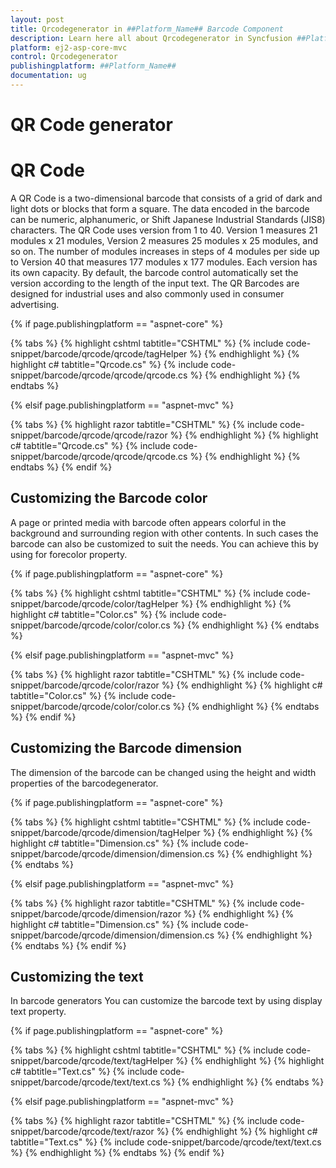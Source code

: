 ```yaml
---
layout: post
title: Qrcodegenerator in ##Platform_Name## Barcode Component
description: Learn here all about Qrcodegenerator in Syncfusion ##Platform_Name## Barcode component of Syncfusion Essential JS 2 and more.
platform: ej2-asp-core-mvc
control: Qrcodegenerator
publishingplatform: ##Platform_Name##
documentation: ug
---
```



# QR Code generator

# QR Code

A QR Code is a two-dimensional barcode that consists of a grid of dark and light dots or blocks that form a square. The data encoded in the barcode can be numeric, alphanumeric, or Shift Japanese Industrial Standards (JIS8) characters. The QR Code uses version from 1 to 40. Version 1 measures 21 modules x 21 modules, Version 2 measures 25 modules x 25 modules, and so on. The number of modules increases in steps of 4 modules per side up to Version 40 that measures 177 modules x 177 modules. Each version has its own capacity. By default, the barcode control automatically set the version according to the length of the input text. The QR Barcodes are designed for industrial uses and also commonly used in consumer advertising.

{% if page.publishingplatform == "aspnet-core" %}

{% tabs %}
{% highlight cshtml tabtitle="CSHTML" %}
{% include code-snippet/barcode/qrcode/qrcode/tagHelper %}
{% endhighlight %}
{% highlight c# tabtitle="Qrcode.cs" %}
{% include code-snippet/barcode/qrcode/qrcode/qrcode.cs %}
{% endhighlight %}
{% endtabs %}

{% elsif page.publishingplatform == "aspnet-mvc" %}

{% tabs %}
{% highlight razor tabtitle="CSHTML" %}
{% include code-snippet/barcode/qrcode/qrcode/razor %}
{% endhighlight %}
{% highlight c# tabtitle="Qrcode.cs" %}
{% include code-snippet/barcode/qrcode/qrcode/qrcode.cs %}
{% endhighlight %}
{% endtabs %}
{% endif %}



## Customizing the Barcode color

A page or printed media with barcode often appears colorful in the background and surrounding region with other contents. In such cases the barcode can also be customized to suit the needs. You can achieve this by using for forecolor property.

{% if page.publishingplatform == "aspnet-core" %}

{% tabs %}
{% highlight cshtml tabtitle="CSHTML" %}
{% include code-snippet/barcode/qrcode/color/tagHelper %}
{% endhighlight %}
{% highlight c# tabtitle="Color.cs" %}
{% include code-snippet/barcode/qrcode/color/color.cs %}
{% endhighlight %}
{% endtabs %}

{% elsif page.publishingplatform == "aspnet-mvc" %}

{% tabs %}
{% highlight razor tabtitle="CSHTML" %}
{% include code-snippet/barcode/qrcode/color/razor %}
{% endhighlight %}
{% highlight c# tabtitle="Color.cs" %}
{% include code-snippet/barcode/qrcode/color/color.cs %}
{% endhighlight %}
{% endtabs %}
{% endif %}



## Customizing the Barcode dimension

The dimension of the barcode can be changed using the height and width properties of the barcodegenerator.

{% if page.publishingplatform == "aspnet-core" %}

{% tabs %}
{% highlight cshtml tabtitle="CSHTML" %}
{% include code-snippet/barcode/qrcode/dimension/tagHelper %}
{% endhighlight %}
{% highlight c# tabtitle="Dimension.cs" %}
{% include code-snippet/barcode/qrcode/dimension/dimension.cs %}
{% endhighlight %}
{% endtabs %}

{% elsif page.publishingplatform == "aspnet-mvc" %}

{% tabs %}
{% highlight razor tabtitle="CSHTML" %}
{% include code-snippet/barcode/qrcode/dimension/razor %}
{% endhighlight %}
{% highlight c# tabtitle="Dimension.cs" %}
{% include code-snippet/barcode/qrcode/dimension/dimension.cs %}
{% endhighlight %}
{% endtabs %}
{% endif %}



## Customizing the text

In barcode generators You can customize the barcode text by using display text property.

{% if page.publishingplatform == "aspnet-core" %}

{% tabs %}
{% highlight cshtml tabtitle="CSHTML" %}
{% include code-snippet/barcode/qrcode/text/tagHelper %}
{% endhighlight %}
{% highlight c# tabtitle="Text.cs" %}
{% include code-snippet/barcode/qrcode/text/text.cs %}
{% endhighlight %}
{% endtabs %}

{% elsif page.publishingplatform == "aspnet-mvc" %}

{% tabs %}
{% highlight razor tabtitle="CSHTML" %}
{% include code-snippet/barcode/qrcode/text/razor %}
{% endhighlight %}
{% highlight c# tabtitle="Text.cs" %}
{% include code-snippet/barcode/qrcode/text/text.cs %}
{% endhighlight %}
{% endtabs %}
{% endif %}


